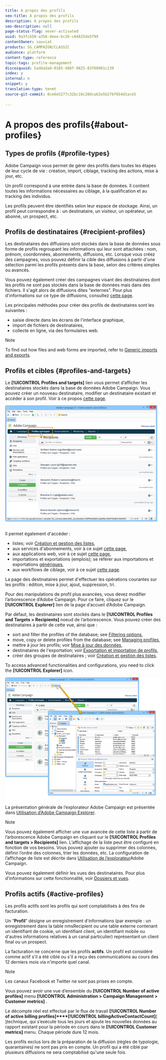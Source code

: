 ```yaml
---
title: A propos des profils
seo-title: A propos des profils
description: A propos des profils
seo-description: null
page-status-flag: never-activated
uuid: 9a3fcb58-a356-4eee-bc26-c64825de5f99
contentOwner: sauviat
products: SG_CAMPAIGN/CLASSIC
audience: platform
content-type: reference
topic-tags: profile-management
discoiquuid: 5addada8-0185-488f-9825-83f60981c139
index: y
internal: n
snippet: y
translation-type: tm+mt
source-git-commit: 0ce6e5277c32bc18c20dca62e5b276f654d1ace5

---
```



# A propos des profils{#about-profiles}

## Types de profils {#profile-types}

Adobe Campaign vous permet de gérer des profils dans toutes les étapes de leur cycle de vie : création, import, ciblage, tracking des actions, mise à jour, etc.

Un profil correspond à une entrée dans la base de données. Il contient toutes les informations nécessaires au ciblage, à la qualification et au tracking des individus.

Les profils peuvent être identifiés selon leur espace de stockage. Ainsi, un profil peut correspondre à : un destinataire, un visiteur, un opérateur, un abonné, un prospect, etc.

## Profils de destinataires {#recipient-profiles}

Les destinataires des diffusions sont stockés dans la base de données sous forme de profils regroupant les informations qui leur sont attachées : nom, prénom, coordonnées, abonnements, diffusions, etc. Lorsque vous créez des campagnes, vous pouvez définir la cible des diffusions à partir d&#39;une sélection parmi les profils présents dans la base, selon des critères simples ou avancés.

Vous pouvez également créer des campagnes visant des destinataires dont les profils ne sont pas stockés dans la base de données mais dans des fichiers. Il s&#39;agit alors de diffusions dites &quot;externes&quot;. Pour plus d&#39;informations sur ce type de diffusions, consultez [cette page](../../delivery/using/steps-defining-the-target-population.md#selecting-external-recipients).

Les principales méthodes pour créer des profils de destinataires sont les suivantes :

* saisie directe dans les écrans de l&#39;interface graphique,
* import de fichiers de destinataires,
* collecte en ligne, via des formulaires web.

>[!NOTE]
>
>To find out how files and web forms are imported, refer to [Generic imports and exports](../../platform/using/generic-imports-and-exports.md).

## Profils et cibles {#profiles-and-targets}

Le **[!UICONTROL Profiles and targets]** lien vous permet d’afficher les destinataires stockés dans la base de données Adobe Campaign. Vous pouvez créer un nouveau destinataire, modifier un destinataire existant et accéder à son profil. Voir à ce propos [cette page](../../platform/using/editing-a-profile.md).

![](assets/d_ncs_user_interface_target_link.png)

Il permet également d&#39;accéder :

* listes; voir [Création et gestion des listes](../../platform/using/creating-and-managing-lists.md),
* aux services d&#39;abonnements, voir à ce sujet [cette page](../../delivery/using/managing-subscriptions.md),
* aux applications web, voir à ce sujet [cette page](../../web/using/about-web-applications.md),
* importations et exportations (emplois); se référer aux importations et exportations [génériques](../../platform/using/generic-imports-and-exports.md),
* aux workflows de ciblage, voir à ce sujet [cette page](../../workflow/using/building-a-workflow.md#implementation-steps-).

La page des destinataires permet d&#39;effectuer les opérations courantes sur les profils : édition, mise à jour, ajout, suppression, tri.

Pour des manipulations de profil plus avancées, vous devez modifier l’arborescence d’Adobe Campaign. Pour ce faire, cliquez sur le **[!UICONTROL Explorer]** lien de la page d’accueil d’Adobe Campaign.

Par défaut, les destinataires sont stockés dans le **[!UICONTROL Profiles and Targets > Recipients]** noeud de l’arborescence. Vous pouvez créer des destinataires à partir de cette vue, ainsi que :

* sort and filter the profiles of the database; see [Filtering options](../../platform/using/filtering-options.md),
* move, copy or delete profiles from the database; see [Managing profiles](../../platform/using/managing-profiles.md),
* mettre à jour les profils; voir [Mise à jour des données](../../platform/using/updating-data.md),
* destinataires de l&#39;exportation; voir [Exportation et importation de profils](../../platform/using/exporting-and-importing-profiles.md),
* créer des groupes de destinataires ; voir [Création et gestion des listes](../../platform/using/creating-and-managing-lists.md).

To access advanced functionalities and configurations, you need to click the **[!UICONTROL Explorer]** icon.

![](assets/d_ncs_user_interface01.png)

La présentation générale de l’explorateur Adobe Campaign est présentée dans [Utilisation d’Adobe Campaign Explorer](../../platform/using/adobe-campaign-workspace.md#using-adobe-campaign-explorer).

>[!NOTE]
>
>Vous pouvez également afficher une vue avancée de cette liste à partir de l’arborescence Adobe Campaign en cliquant sur le **[!UICONTROL Profiles and targets > Recipients]** lien. L’affichage de la liste peut être configuré en fonction de vos besoins. Vous pouvez ajouter ou supprimer des colonnes, définir l’ordre des colonnes, trier les données, etc. La configuration de l’affichage de liste est décrite dans [Utilisation de l’explorateur](../../platform/using/adobe-campaign-workspace.md#using-adobe-campaign-explorer)Adobe Campaign.
>
>Vous pouvez également définir les vues des destinataires. Pour plus d’informations sur cette fonctionnalité, voir [Dossiers et vues](../../platform/using/access-management.md#folders-and-views).

## Profils actifs {#active-profiles}

Les profils actifs sont les profils qui sont comptabilisés à des fins de facturation.

Un “**Profil**” désigne un enregistrement d&#39;informations (par exemple : un enregistrement dans la table nmsRecipient ou une table externe contenant un identifiant de cookie, un identifiant client, un identifiant mobile ou d&#39;autres informations relatives à un canal particulier) représentant un client final ou un prospect.

La facturation ne concerne que les profils **actifs**. Un profil est considéré comme actif s&#39;il a été ciblé ou s&#39;il a reçu des communications au cours des 12 derniers mois via n&#39;importe quel canal.

>[!NOTE]
>
>Les canaux Facebook et Twitter ne sont pas prises en compte.

Vous pouvez avoir une vue d’ensemble du **[!UICONTROL Number of active profiles]** menu **[!UICONTROL Administration > Campaign Management > Customer metrics]** .

Le décompte réel est effectué par le flux de travail **[!UICONTROL Number of active billing profiles]****[!UICONTROL billingActiveContactCount]**( [)](../../workflow/using/delivery.md)technique, qui s’exécute tous les jours et ajoute les nouvelles données au rapport existant pour la période en cours dans le **[!UICONTROL Customer metrics]** menu. Chaque période dure 12 mois.

Les profils exclus lors de la préparation de la diffusion (règles de typologie, quarantaines) ne sont pas pris en compte. Un profil qui a été ciblé par plusieurs diffusions ne sera comptabilisé qu&#39;une seule fois.
